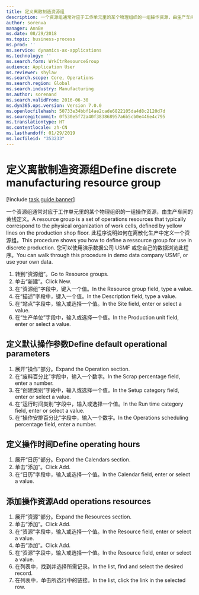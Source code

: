 ```yaml
---
title: 定义离散制造资源组
description: 一个资源组通常对应于工作单元里的某个物理组织的一组操作资源，由生产车间的黄线定义。
author: sorenva
manager: AnnBe
ms.date: 08/29/2018
ms.topic: business-process
ms.prod: ''
ms.service: dynamics-ax-applications
ms.technology: ''
ms.search.form: WrkCtrResourceGroup
audience: Application User
ms.reviewer: shylaw
ms.search.scope: Core, Operations
ms.search.region: Global
ms.search.industry: Manufacturing
ms.author: sorenand
ms.search.validFrom: 2016-06-30
ms.dyn365.ops.version: Version 7.0.0
ms.openlocfilehash: 50733e34bbf14ae2cade6822105da4d8c2120d7d
ms.sourcegitcommit: 0f530e5f72a40f383868957a6b5cb0e446e4c795
ms.translationtype: HT
ms.contentlocale: zh-CN
ms.lasthandoff: 01/29/2019
ms.locfileid: "353233"
---
```

# <a name="define-discrete-manufacturing-resource-group"></a><span data-ttu-id="2c41c-103">定义离散制造资源组</span><span class="sxs-lookup"><span data-stu-id="2c41c-103">Define discrete manufacturing resource group</span></span>

[!include [task guide banner](../../includes/task-guide-banner.md)]

<span data-ttu-id="2c41c-104">一个资源组通常对应于工作单元里的某个物理组织的一组操作资源，由生产车间的黄线定义。</span><span class="sxs-lookup"><span data-stu-id="2c41c-104">A resource group is a set of operations resources that typically correspond to the physical organization of work cells, defined by yellow lines on the production shop floor.</span></span> <span data-ttu-id="2c41c-105">此程序说明如何在离散化生产中定义一个资源组。</span><span class="sxs-lookup"><span data-stu-id="2c41c-105">This procedure shows you how to define a ressource group for use in discrete production.</span></span> <span data-ttu-id="2c41c-106">您可以使用演示数据公司 USMF 或您自己的数据浏览此程序。</span><span class="sxs-lookup"><span data-stu-id="2c41c-106">You can walk through this procedure in demo data company USMF, or use your own data.</span></span>

1. <span data-ttu-id="2c41c-107">转到“资源组”。</span><span class="sxs-lookup"><span data-stu-id="2c41c-107">Go to Resource groups.</span></span>
2. <span data-ttu-id="2c41c-108">单击“新建”。</span><span class="sxs-lookup"><span data-stu-id="2c41c-108">Click New.</span></span>
3. <span data-ttu-id="2c41c-109">在“资源组”字段中，键入一个值。</span><span class="sxs-lookup"><span data-stu-id="2c41c-109">In the Resource group field, type a value.</span></span>
4. <span data-ttu-id="2c41c-110">在“描述”字段中，键入一个值。</span><span class="sxs-lookup"><span data-stu-id="2c41c-110">In the Description field, type a value.</span></span>
5. <span data-ttu-id="2c41c-111">在“站点”字段中，输入或选择一个值。</span><span class="sxs-lookup"><span data-stu-id="2c41c-111">In the Site field, enter or select a value.</span></span>
6. <span data-ttu-id="2c41c-112">在“生产单位”字段中，输入或选择一个值。</span><span class="sxs-lookup"><span data-stu-id="2c41c-112">In the Production unit field, enter or select a value.</span></span>

## <a name="define-default-operational-parameters"></a><span data-ttu-id="2c41c-113">定义默认操作参数</span><span class="sxs-lookup"><span data-stu-id="2c41c-113">Define default operational parameters</span></span>
1. <span data-ttu-id="2c41c-114">展开“操作”部分。</span><span class="sxs-lookup"><span data-stu-id="2c41c-114">Expand the Operation section.</span></span>
2. <span data-ttu-id="2c41c-115">在“废料百分比”字段中，输入一个数字。</span><span class="sxs-lookup"><span data-stu-id="2c41c-115">In the Scrap percentage field, enter a number.</span></span>
3. <span data-ttu-id="2c41c-116">在“创建类别”字段中，输入或选择一个值。</span><span class="sxs-lookup"><span data-stu-id="2c41c-116">In the Setup category field, enter or select a value.</span></span>
4. <span data-ttu-id="2c41c-117">在“运行时间类别”字段中，输入或选择一个值。</span><span class="sxs-lookup"><span data-stu-id="2c41c-117">In the Run time category field, enter or select a value.</span></span>
5. <span data-ttu-id="2c41c-118">在“操作安排百分比”字段中，输入一个数字。</span><span class="sxs-lookup"><span data-stu-id="2c41c-118">In the Operations scheduling percentage field, enter a number.</span></span>

## <a name="define-operating-hours"></a><span data-ttu-id="2c41c-119">定义操作时间</span><span class="sxs-lookup"><span data-stu-id="2c41c-119">Define operating hours</span></span>
1. <span data-ttu-id="2c41c-120">展开“日历”部分。</span><span class="sxs-lookup"><span data-stu-id="2c41c-120">Expand the Calendars section.</span></span>
2. <span data-ttu-id="2c41c-121">单击“添加”。</span><span class="sxs-lookup"><span data-stu-id="2c41c-121">Click Add.</span></span>
3. <span data-ttu-id="2c41c-122">在“日历”字段中，输入或选择一个值。</span><span class="sxs-lookup"><span data-stu-id="2c41c-122">In the Calendar field, enter or select a value.</span></span>

## <a name="add-operations-resources"></a><span data-ttu-id="2c41c-123">添加操作资源</span><span class="sxs-lookup"><span data-stu-id="2c41c-123">Add operations resources</span></span>
1. <span data-ttu-id="2c41c-124">展开“资源”部分。</span><span class="sxs-lookup"><span data-stu-id="2c41c-124">Expand the Resources section.</span></span>
2. <span data-ttu-id="2c41c-125">单击“添加”。</span><span class="sxs-lookup"><span data-stu-id="2c41c-125">Click Add.</span></span>
3. <span data-ttu-id="2c41c-126">在“资源”字段中，输入或选择一个值。</span><span class="sxs-lookup"><span data-stu-id="2c41c-126">In the Resource field, enter or select a value.</span></span>
4. <span data-ttu-id="2c41c-127">单击“添加”。</span><span class="sxs-lookup"><span data-stu-id="2c41c-127">Click Add.</span></span>
5. <span data-ttu-id="2c41c-128">在“资源”字段中，输入或选择一个值。</span><span class="sxs-lookup"><span data-stu-id="2c41c-128">In the Resource field, enter or select a value.</span></span>
6. <span data-ttu-id="2c41c-129">在列表中，找到并选择所需记录。</span><span class="sxs-lookup"><span data-stu-id="2c41c-129">In the list, find and select the desired record.</span></span>
7. <span data-ttu-id="2c41c-130">在列表中，单击所选行中的链接。</span><span class="sxs-lookup"><span data-stu-id="2c41c-130">In the list, click the link in the selected row.</span></span>

